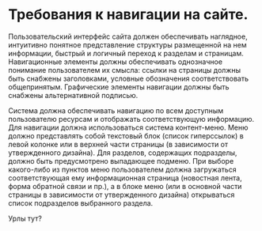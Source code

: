 # Требования к навигации на сайте.
Пользовательский интерфейс сайта должен обеспечивать наглядное, интуитивно понятное представление структуры размещенной на нем информации, быстрый и логичный переход к разделам и страницам. Навигационные элементы должны обеспечивать однозначное понимание пользователем их смысла: ссылки на страницы должны быть снабжены заголовками, условные обозначения соответствовать общепринятым. Графические элементы навигации должны быть снабжены альтернативной подписью.

Система должна обеспечивать навигацию по всем доступным пользователю ресурсам и отображать соответствующую информацию. Для навигации должна использоваться система контент-меню. Меню должно представлять собой текстовый блок (список гиперссылок) в левой колонке или в верхней части страницы (в зависимости от утвержденного дизайна).
Для разделов, содержащих подразделы, должно быть предусмотрено выпадающее подменю.
При выборе какого-либо из пунктов меню пользователем должна загружаться соответствующая ему информационная страница (новостная лента, форма обратной связи и пр.), а в блоке меню (или в основной части страницы в зависимости от утвержденного дизайна) открываться список подразделов выбранного раздела. 


Урлы тут?
